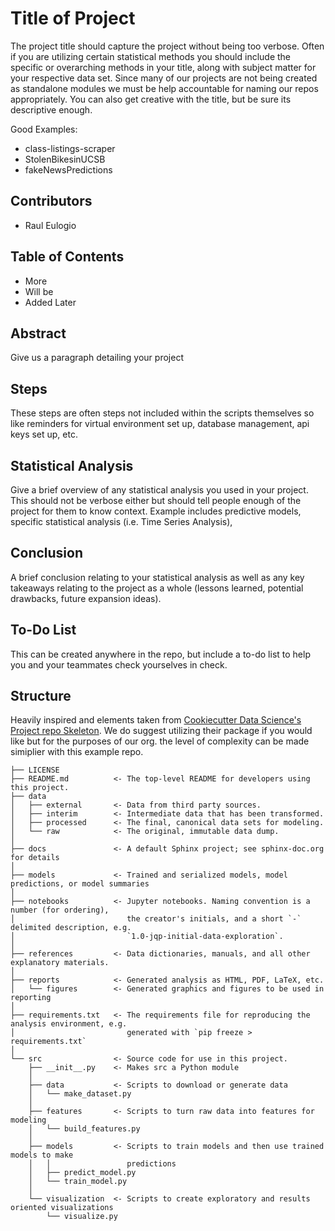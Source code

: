 





# Title of Project 

The project title should capture the project without being too verbose. Often if you are utilizing certain statistical methods you should include the specific or overarching methods in your title, along with subject matter for your respective data set. Since many of our projects are not being created as standalone modules we must be help accountable for naming our repos appropriately. You can also get creative with the title, but be sure its descriptive enough. 

Good Examples:
+ class-listings-scraper
+ StolenBikesinUCSB
+ fakeNewsPredictions

## Contributors

+ Raul Eulogio 

## Table of Contents

+ More 
+ Will be
+ Added Later

## Abstract
Give us a paragraph detailing your project

## Steps
These steps are often steps not included within the scripts themselves so like reminders for virtual environment set up, database management, api keys set up, etc. 

## Statistical Analysis
Give a brief overview of any statistical analysis you used in your project. This should not be verbose either but should tell people enough of the project for them to know context. Example includes predictive models, specific statistical analysis (i.e. Time Series Analysis), 

## Conclusion 
A brief conclusion relating to your statistical analysis as well as any key takeaways relating to the project as a whole (lessons learned, potential drawbacks, future expansion ideas). 

## To-Do List
This can be created anywhere in the repo, but include a to-do list to help you and your teammates check yourselves in check. 

## Structure

Heavily inspired and elements taken from [Cookiecutter Data Science's Project repo Skeleton](https://drivendata.github.io/cookiecutter-data-science/). We do suggest utilizing their package if you would like but for the purposes of our org. the level of complexity can be made simiplier with this example repo.

	├── LICENSE
	├── README.md          <- The top-level README for developers using this project.
	├── data
	│   ├── external       <- Data from third party sources.
	│   ├── interim        <- Intermediate data that has been transformed.
	│   ├── processed      <- The final, canonical data sets for modeling.
	│   └── raw            <- The original, immutable data dump.
	│
	├── docs               <- A default Sphinx project; see sphinx-doc.org for details
	│
	├── models             <- Trained and serialized models, model predictions, or model summaries
	│
	├── notebooks          <- Jupyter notebooks. Naming convention is a number (for ordering),
	│                         the creator's initials, and a short `-` delimited description, e.g.
	│                         `1.0-jqp-initial-data-exploration`.
	│
	├── references         <- Data dictionaries, manuals, and all other explanatory materials.
	│
	├── reports            <- Generated analysis as HTML, PDF, LaTeX, etc.
	│   └── figures        <- Generated graphics and figures to be used in reporting
	│
	├── requirements.txt   <- The requirements file for reproducing the analysis environment, e.g.
	│                         generated with `pip freeze > requirements.txt`
	│
	└── src                <- Source code for use in this project.
	    ├── __init__.py    <- Makes src a Python module
	    │
	    ├── data           <- Scripts to download or generate data
	    │   └── make_dataset.py
	    │
	    ├── features       <- Scripts to turn raw data into features for modeling
	    │   └── build_features.py
	    │
	    ├── models         <- Scripts to train models and then use trained models to make
	    │   │                 predictions
	    │   ├── predict_model.py
	    │   └── train_model.py
	    │
	    └── visualization  <- Scripts to create exploratory and results oriented visualizations
	        └── visualize.py
